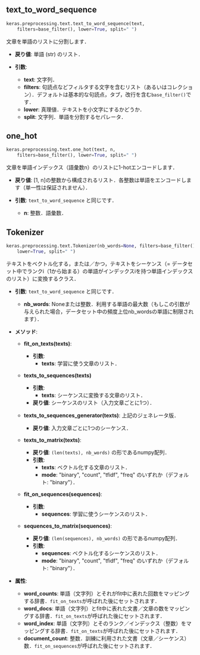 
## text_to_word_sequence

```python
keras.preprocessing.text.text_to_word_sequence(text, 
    filters=base_filter(), lower=True, split=" ")
```

文章を単語のリストに分割します．

- __戻り値__: 単語 (str) のリスト．

- __引数__:
    - __text__: 文字列．
    - __filters__: 句読点などフィルタする文字を含むリスト（あるいはコレクション）．デフォルトは基本的な句読点，タブ，改行を含む`base_filter()`です．
    - __lower__: 真理値．テキストを小文字にするかどうか．
    - __split__: 文字列．単語を分割するセパレータ．

## one_hot

```python
keras.preprocessing.text.one_hot(text, n,
    filters=base_filter(), lower=True, split=" ")
```

文章を単語インデックス（語彙数n）のリストに1-hotエンコードします．

- __戻り値__: [1, n]の整数から構成されるリスト．各整数は単語をエンコードします（単一性は保証されません）．

- __引数__: `text_to_word_sequence` と同じです．
    - __n__: 整数．語彙数．

## Tokenizer

```python
keras.preprocessing.text.Tokenizer(nb_words=None, filters=base_filter(), 
    lower=True, split=" ")
```

テキストをベクトル化する，または／かつ，テキストをシーケンス（= データセット中でランクi（1から始まる）の単語がインデックスiを持つ単語インデックスのリスト）に変換するクラス．

- __引数__: `text_to_word_sequence` と同じです．
    - __nb_words__: Noneまたは整数．利用する単語の最大数（もしこの引数が与えられた場合，データセット中の頻度上位nb_wordsの単語に制限されます）．

- __メソッド__:

    - __fit_on_texts(texts)__: 
        - __引数__:
            - __texts__: 学習に使う文章のリスト．

    - __texts_to_sequences(texts)__
        - __引数__: 
            - __texts__: シーケンスに変換する文章のリスト．
        - __戻り値__: シーケンスのリスト（入力文章ごとに1つ）．

    - __texts_to_sequences_generator(texts)__: 上記のジェネレータ版．
        - __戻り値__: 入力文章ごとに1つのシーケンス．

    - __texts_to_matrix(texts)__:
        - __戻り値__: `(len(texts), nb_words)` の形であるnumpy配列．
        - __引数__:
            - __texts__: ベクトル化する文章のリスト．
            - __mode__: "binary", "count", "tfidf", "freq" のいずれか（デフォルト: "binary"）．

    - __fit_on_sequences(sequences)__: 
        - __引数__:
            - __sequences__: 学習に使うシーケンスのリスト．

    - __sequences_to_matrix(sequences)__:
        - __戻り値__: `(len(sequences), nb_words)` の形であるnumpy配列．
        - __引数__:
            - __sequences__: ベクトル化するシーケンスのリスト．
            - __mode__: "binary", "count", "tfidf", "freq" のいずれか（デフォルト: "binary"）．

- __属性__:
    - __word_counts__: 単語（文字列）とそれがfit中に表れた回数をマッピングする辞書．`fit_on_texts`が呼ばれた後にセットされます．
    - __word_docs__: 単語（文字列）とfit中に表れた文書／文章の数をマッピングする辞書．`fit_on_texts`が呼ばれた後にセットされます．
    - __word_index__: 単語（文字列）とそのランク／インデックス（整数）をマッピングする辞書．`fit_on_texts`が呼ばれた後にセットされます．
    - __document_count__: 整数．訓練に利用された文書（文章／シーケンス）数．`fit_on_sequences`が呼ばれた後にセットされます．

